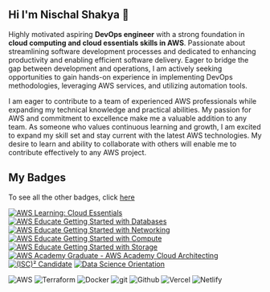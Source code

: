 ## Hi I'm Nischal Shakya 👋

Highly motivated aspiring **DevOps engineer** with a strong foundation in **cloud computing and cloud essentials skills in AWS**. Passionate about streamlining software development processes and dedicated to enhancing productivity and enabling efficient software delivery. Eager to bridge the gap between development and operations, I am actively seeking opportunities to gain hands-on experience in implementing DevOps methodologies, leveraging AWS services, and utilizing automation tools.

I am eager to contribute to a team of experienced AWS professionals while expanding my technical knowledge and practical abilities. My passion for AWS and commitment to excellence make me a valuable addition to any team. As someone who values continuous learning and growth, I am excited to expand my skill set and stay current with the latest AWS technologies. My desire to learn and ability to collaborate with others will enable me to contribute effectively to any AWS project.

## My Badges

To see all the other badges, click [here](https://www.credly.com/users/nischal-shakya/badges)

<!--START_SECTION:badges-->
[![AWS Learning: Cloud Essentials](https://images.credly.com/size/110x110/images/ec621e2a-c8f0-4459-806c-ae11829d372a/image.png)](http://www.credly.com/badges/7cdacbd2-b15b-4f2e-9afb-646d235e2839 "AWS Learning: Cloud Essentials")
[![AWS Educate Getting Started with Databases](https://images.credly.com/size/110x110/images/6f135924-7645-4bd2-ab68-3bc0b49c7e27/image.png)](http://www.credly.com/badges/34ccca93-5c2e-44bf-ae38-248b9a818568 "AWS Educate Getting Started with Databases")
[![AWS Educate Getting Started with Networking](https://images.credly.com/size/110x110/images/979e42e2-1d32-4d21-97ea-53d991ea50fb/image.png)](http://www.credly.com/badges/6b92138d-88f6-43b5-98e4-030564e2896d "AWS Educate Getting Started with Networking")
[![AWS Educate Getting Started with Compute](https://images.credly.com/size/110x110/images/9358115e-ead7-47c2-91e2-165b6a650a1b/image.png)](http://www.credly.com/badges/47f14b05-0233-470e-9a9c-4eb886b020ac "AWS Educate Getting Started with Compute")
[![AWS Educate Getting Started with Storage](https://images.credly.com/size/110x110/images/5bf37709-4b69-4cdc-9edc-af7b3370d427/image.png)](http://www.credly.com/badges/a00aab85-1700-4ebf-b9b5-3e5f5686101f "AWS Educate Getting Started with Storage")
[![AWS Academy Graduate - AWS Academy Cloud Architecting](https://images.credly.com/size/110x110/images/2f7b0627-48a0-4894-8d46-3245bdfe0463/image.png)](http://www.credly.com/badges/d493ff24-20e8-47dd-b981-0e7c2b872017 "AWS Academy Graduate - AWS Academy Cloud Architecting")
[![(ISC)² Candidate](https://images.credly.com/size/110x110/images/3829db50-49a8-4f30-85c5-639ffc4a7b2f/image.png)](http://www.credly.com/badges/e5c19529-d0f5-485a-a285-064dcceb5c6e "(ISC)² Candidate")
[![Data Science Orientation](https://images.credly.com/size/110x110/images/5fc2d535-e716-46c4-881a-f4822b8da0e5/Cognitive_Class_-_What_is_Data_Science.png)](http://www.credly.com/badges/ce261b8b-c88c-45fc-8618-0e5d5dc2bb1f "Data Science Orientation")
<!--END_SECTION:badges-->

![AWS](https://img.shields.io/badge/AWS-%23FF9900.svg?style=for-the-badge&logo=amazon-aws&logoColor=white)
![Terraform](https://img.shields.io/badge/terraform-%235835CC.svg?style=for-the-badge&logo=terraform&logoColor=white)
![Docker](https://img.shields.io/badge/docker-%230db7ed.svg?style=for-the-badge&logo=docker&logoColor=white)
![git](https://img.shields.io/badge/-Git-F05032?style=for-the-badge&logo=git&logoColor=white)
![Github](https://img.shields.io/badge/github-%23121011.svg?style=for-the-badge&logo=github&logoColor=white)
![Vercel](https://img.shields.io/badge/vercel-%23000000.svg?style=for-the-badge&logo=vercel&logoColor=white)
![Netlify](https://img.shields.io/badge/netlify-%23000000.svg?style=for-the-badge&logo=netlify&logoColor=#00C7B7)
